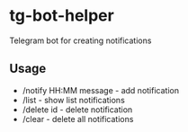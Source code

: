 # tg-bot-helper

Telegram bot for creating notifications

## Usage

* /notify HH:MM message - add notification
* /list - show list notifications
* /delete id - delete notification
* /clear - delete all notifications
